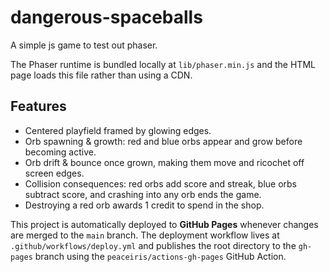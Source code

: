 # dangerous-spaceballs
A simple js game to test out phaser.

The Phaser runtime is bundled locally at `lib/phaser.min.js` and the HTML page
loads this file rather than using a CDN.

## Features

- Centered playfield framed by glowing edges.
- Orb spawning & growth: red and blue orbs appear and grow before becoming active.
- Orb drift & bounce once grown, making them move and ricochet off screen edges.
- Collision consequences: red orbs add score and streak, blue orbs subtract score, and crashing into any orb ends the game.
- Destroying a red orb awards 1 credit to spend in the shop.

This project is automatically deployed to **GitHub Pages** whenever changes are merged to the `main` branch. The deployment workflow lives at `.github/workflows/deploy.yml` and publishes the root directory to the `gh-pages` branch using the `peaceiris/actions-gh-pages` GitHub Action.

